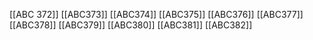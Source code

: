 [[ABC 372]]
[[ABC373]]
[[ABC374]]
[[ABC375]]
[[ABC376]]
[[ABC377]]
[[ABC378]]
[[ABC379]]
[[ABC380]]
[[ABC381]]
[[ABC382]]